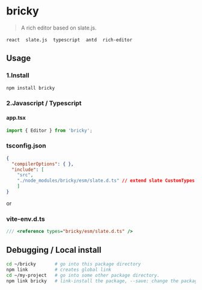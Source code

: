 # bricky

> A rich editor based on slate.js.

`react`&nbsp;&nbsp;&nbsp;&nbsp;`slate.js`&nbsp;&nbsp;&nbsp;&nbsp;`typescript`&nbsp;&nbsp;&nbsp;&nbsp;`antd`&nbsp;&nbsp;&nbsp;&nbsp;`rich-editor`&nbsp;&nbsp;&nbsp;&nbsp;

## Usage

### 1.Install

```bash
npm install bricky
```

### 2.Javascript / Typescript

#### app.tsx

```javascript
import { Editor } from 'bricky';
```

### tsconfig.json

```json
{
  "compilerOptions": { },
  "include": [
    "src",
    "./node_modules/bricky/esm/slate.d.ts" // extend slate CustomTypes
    ]
}
```

or

### vite-env.d.ts

```typescript
/// <reference types="bricky/esm/slate.d.ts" />
```

## Debugging / Local install

```bash
cd ~/bricky       # go into this package directory
npm link          # creates global link
cd ~/my-project   # go into some other package directory.
npm link bricky   # link-install the package, --save: change the package.json
```
